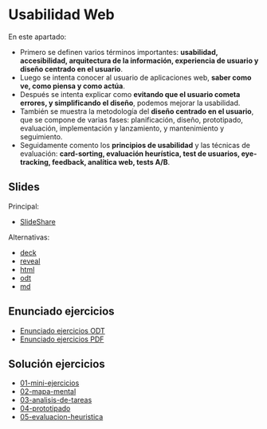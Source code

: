 # Usabilidad Web

En este apartado:

- Primero se definen varios términos importantes: **usabilidad, accesibilidad, arquitectura de la información, experiencia de usuario y diseño centrado en el usuario**.
- Luego se intenta conocer al usuario de aplicaciones web, **saber como ve, como piensa y como actúa**.
- Después se intenta explicar como **evitando que el usuario cometa errores, y simplificando el diseño**, podemos mejorar la usabilidad.
- También se muestra la metodología del **diseño centrado en el usuario**, que se compone de varias fases: planificación, diseño, prototipado, evaluación, implementación y lanzamiento, y mantenimiento y seguimiento.
- Seguidamente comento los **principios de usabilidad** y las técnicas de evaluación: **card-sorting, evaluación heurística, test de usuarios, eye-tracking, feedback, analítica web, tests A/B**.

## Slides

Principal:

- [SlideShare](http://www.slideshare.net/asanzdiego/usabilidad-web-38180639)

Alternativas:

- [deck](http://asanzdiego.github.io/curso-interfaces-web-2016/01-usabilidad/slides/export/usabilidad-deck-slides.html)
- [reveal](http://asanzdiego.github.io/curso-interfaces-web-2016/01-usabilidad/slides/export/usabilidad-reveal-slides.html)
- [html](http://asanzdiego.github.io/curso-interfaces-web-2016/01-usabilidad/slides/export/usabilidad.html)
- [odt](http://asanzdiego.github.io/curso-interfaces-web-2016/01-usabilidad/slides/export/usabilidad.odt)
- [md](http://asanzdiego.github.io/curso-interfaces-web-2016/01-usabilidad/slides/md/usabilidad.md)

## Enunciado ejercicios

- [Enunciado ejercicios ODT](https://github.com/asanzdiego/curso-interfaces-web-2016/blob/master/01-usabilidad/src/ejercicios-usabilidad.odt)
- [Enunciado ejercicios PDF](https://github.com/asanzdiego/curso-interfaces-web-2016/blob/master/01-usabilidad/src/ejercicios-usabilidad.pdf)

## Solución ejercicios

- [01-mini-ejercicios](https://github.com/asanzdiego/curso-interfaces-web-2016/tree/master/01-usabilidad/src/01-mini-ejercicios)
- [02-mapa-mental](https://github.com/asanzdiego/curso-interfaces-web-2016/tree/master/01-usabilidad/src/02-mapa-mental)
- [03-analisis-de-tareas](https://github.com/asanzdiego/curso-interfaces-web-2016/tree/master/01-usabilidad/src/03-analisis-de-tareas)
- [04-prototipado](https://github.com/asanzdiego/curso-interfaces-web-2016/tree/master/01-usabilidad/src/04-prototipado)
- [05-evaluacion-heuristica](https://github.com/asanzdiego/curso-interfaces-web-2016/tree/master/01-usabilidad/src/05-evaluacion-heuristica)

